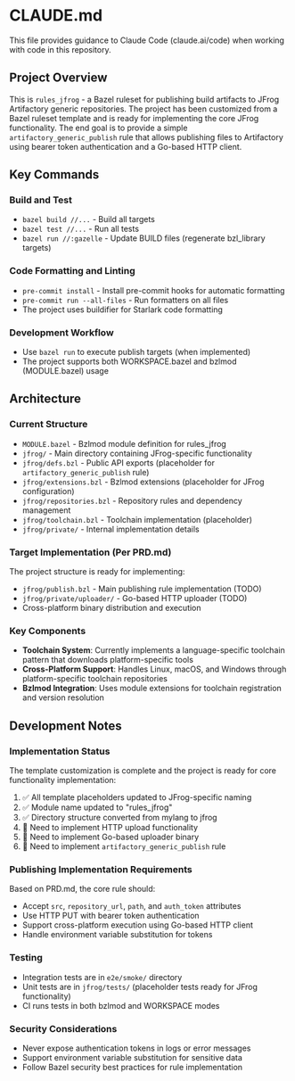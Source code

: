 # CLAUDE.md

This file provides guidance to Claude Code (claude.ai/code) when working with code in this repository.

## Project Overview

This is `rules_jfrog` - a Bazel ruleset for publishing build artifacts to JFrog Artifactory generic repositories. The project has been customized from a Bazel ruleset template and is ready for implementing the core JFrog functionality. The end goal is to provide a simple `artifactory_generic_publish` rule that allows publishing files to Artifactory using bearer token authentication and a Go-based HTTP client.

## Key Commands

### Build and Test

- `bazel build //...` - Build all targets
- `bazel test //...` - Run all tests
- `bazel run //:gazelle` - Update BUILD files (regenerate bzl_library targets)

### Code Formatting and Linting

- `pre-commit install` - Install pre-commit hooks for automatic formatting
- `pre-commit run --all-files` - Run formatters on all files
- The project uses buildifier for Starlark code formatting

### Development Workflow

- Use `bazel run` to execute publish targets (when implemented)
- The project supports both WORKSPACE.bazel and bzlmod (MODULE.bazel) usage

## Architecture

### Current Structure

- `MODULE.bazel` - Bzlmod module definition for rules_jfrog
- `jfrog/` - Main directory containing JFrog-specific functionality
- `jfrog/defs.bzl` - Public API exports (placeholder for `artifactory_generic_publish` rule)
- `jfrog/extensions.bzl` - Bzlmod extensions (placeholder for JFrog configuration)
- `jfrog/repositories.bzl` - Repository rules and dependency management
- `jfrog/toolchain.bzl` - Toolchain implementation (placeholder)
- `jfrog/private/` - Internal implementation details

### Target Implementation (Per PRD.md)

The project structure is ready for implementing:

- `jfrog/publish.bzl` - Main publishing rule implementation (TODO)
- `jfrog/private/uploader/` - Go-based HTTP uploader (TODO)
- Cross-platform binary distribution and execution

### Key Components

- **Toolchain System**: Currently implements a language-specific toolchain pattern that downloads platform-specific tools
- **Cross-Platform Support**: Handles Linux, macOS, and Windows through platform-specific toolchain repositories
- **Bzlmod Integration**: Uses module extensions for toolchain registration and version resolution

## Development Notes

### Implementation Status

The template customization is complete and the project is ready for core functionality implementation:

1. ✅ All template placeholders updated to JFrog-specific naming
2. ✅ Module name updated to "rules_jfrog"
3. ✅ Directory structure converted from mylang to jfrog
4. 🚧 Need to implement HTTP upload functionality
5. 🚧 Need to implement Go-based uploader binary
6. 🚧 Need to implement `artifactory_generic_publish` rule

### Publishing Implementation Requirements

Based on PRD.md, the core rule should:

- Accept `src`, `repository_url`, `path`, and `auth_token` attributes
- Use HTTP PUT with bearer token authentication
- Support cross-platform execution using Go-based HTTP client
- Handle environment variable substitution for tokens

### Testing

- Integration tests are in `e2e/smoke/` directory
- Unit tests are in `jfrog/tests/` (placeholder tests ready for JFrog functionality)
- CI runs tests in both bzlmod and WORKSPACE modes

### Security Considerations

- Never expose authentication tokens in logs or error messages
- Support environment variable substitution for sensitive data
- Follow Bazel security best practices for rule implementation

